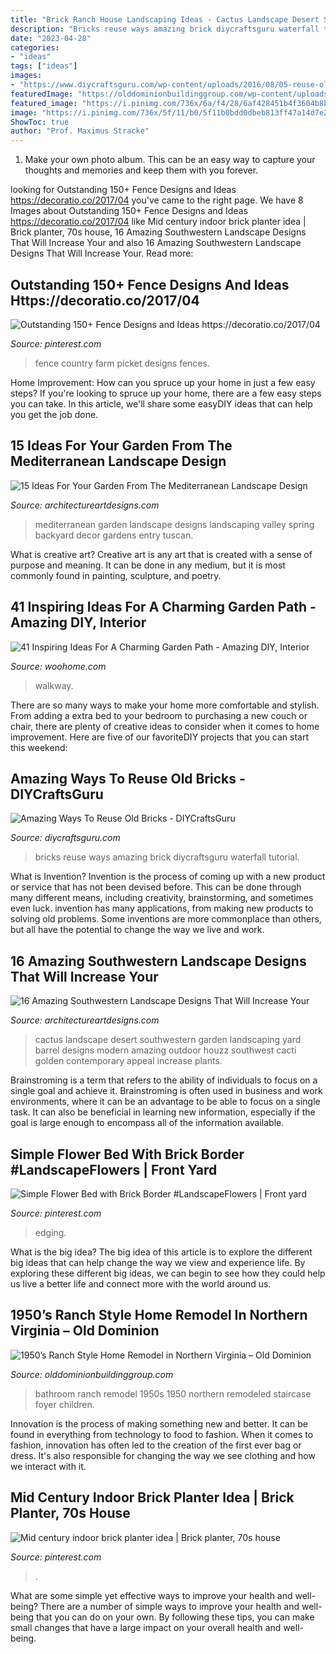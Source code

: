 ```yaml
---
title: "Brick Ranch House Landscaping Ideas - Cactus Landscape Desert Southwestern Garden Landscaping Yard Barrel Designs Modern Amazing Outdoor Houzz Southwest Cacti Golden Contemporary Appeal Increase Plants"
description: "Bricks reuse ways amazing brick diycraftsguru waterfall tutorial"
date: "2023-04-28"
categories:
- "ideas"
tags: ["ideas"]
images:
- "https://www.diycraftsguru.com/wp-content/uploads/2016/08/05-reuse-old-bricks.jpg"
featuredImage: "https://olddominionbuildinggroup.com/wp-content/uploads/1950s-ranch-home-kids-bathroom-remodel-northern-va-rs.jpg"
featured_image: "https://i.pinimg.com/736x/6a/f4/28/6af428451b4f3604b8b6c09aef066fbf--white-picket-fences-white-fence.jpg"
image: "https://i.pinimg.com/736x/5f/11/b0/5f11b0bdd0dbeb813ff47a14d7e24b2a--brick-planter-planters.jpg"
ShowToc: true
author: "Prof. Maximus Stracke"
---
```



1. Make your own photo album. This can be an easy way to capture your thoughts and memories and keep them with you forever.

	

		
looking for Outstanding 150+ Fence Designs and Ideas https://decoratio.co/2017/04 you've came to the right page. We have 8 Images about Outstanding 150+ Fence Designs and Ideas https://decoratio.co/2017/04 like Mid century indoor brick planter idea | Brick planter, 70s house, 16 Amazing Southwestern Landscape Designs That Will Increase Your and also 16 Amazing Southwestern Landscape Designs That Will Increase Your. Read more:
		
    
## Outstanding 150+ Fence Designs And Ideas Https://decoratio.co/2017/04

<img loading=lazy src="https://i.pinimg.com/736x/6a/f4/28/6af428451b4f3604b8b6c09aef066fbf--white-picket-fences-white-fence.jpg" onerror="this.onerror=null;this.src='https://tse2.mm.bing.net/th?id=OIP.Dmw6Sjz78yrk9SWSwZUSTgHaIy&amp;pid=15.1';" alt="Outstanding 150+ Fence Designs and Ideas https://decoratio.co/2017/04">

_Source: pinterest.com_

>fence country farm picket designs fences. 

	

Home Improvement: How can you spruce up your home in just a few easy steps?
If you're looking to spruce up your home, there are a few easy steps you can take. In this article, we'll share some easyDIY ideas that can help you get the job done.

    
## 15 Ideas For Your Garden From The Mediterranean Landscape Design

<img loading=lazy src="http://www.architectureartdesigns.com/wp-content/uploads/2014/10/15-Ideas-For-Your-Garden-From-The-Mediterranean-Landscape-Design-13-630x840.jpg" onerror="this.onerror=null;this.src='https://tse3.mm.bing.net/th?id=OIP.0leKGLxP1tTM7CxBwgseYwHaJ4&amp;pid=15.1';" alt="15 Ideas For Your Garden From The Mediterranean Landscape Design">

_Source: architectureartdesigns.com_

>mediterranean garden landscape designs landscaping valley spring backyard decor gardens entry tuscan. 

	

What is creative art?
Creative art is any art that is created with a sense of purpose and meaning. It can be done in any medium, but it is most commonly found in painting, sculpture, and poetry.

    
## 41 Inspiring Ideas For A Charming Garden Path - Amazing DIY, Interior

<img loading=lazy src="https://www.woohome.com/wp-content/uploads/2014/07/garden-walkway-ideas-26.jpg" onerror="this.onerror=null;this.src='https://tse2.mm.bing.net/th?id=OIP.hglvNuxJ-4qQ00gg4roDDQHaJ3&amp;pid=15.1';" alt="41 Inspiring Ideas For A Charming Garden Path - Amazing DIY, Interior">

_Source: woohome.com_

>walkway. 

	

There are so many ways to make your home more comfortable and stylish. From adding a extra bed to your bedroom to purchasing a new couch or chair, there are plenty of creative ideas to consider when it comes to home improvement. Here are five of our favoriteDIY projects that you can start this weekend: 

    
## Amazing Ways To Reuse Old Bricks - DIYCraftsGuru

<img loading=lazy src="https://www.diycraftsguru.com/wp-content/uploads/2016/08/05-reuse-old-bricks.jpg" onerror="this.onerror=null;this.src='https://tse2.mm.bing.net/th?id=OIP.xKDdAGfkVDWOIUQh0k9kfAHaOX&amp;pid=15.1';" alt="Amazing Ways To Reuse Old Bricks - DIYCraftsGuru">

_Source: diycraftsguru.com_

>bricks reuse ways amazing brick diycraftsguru waterfall tutorial. 

	

What is Invention?
Invention is the process of coming up with a new product or service that has not been devised before. This can be done through many different means, including creativity, brainstorming, and sometimes even luck. invention has many applications, from making new products to solving old problems. Some inventions are more commonplace than others, but all have the potential to change the way we live and work.

    
## 16 Amazing Southwestern Landscape Designs That Will Increase Your

<img loading=lazy src="http://www.architectureartdesigns.com/wp-content/uploads/2016/04/16-Amazing-Southwestern-Landscape-Designs-That-Will-Increase-Your-Outdoor-Appeal-13-630x419.jpg" onerror="this.onerror=null;this.src='https://tse2.mm.bing.net/th?id=OIP.NVN7Kpz-34KOeroOQBuWFAHaE7&amp;pid=15.1';" alt="16 Amazing Southwestern Landscape Designs That Will Increase Your">

_Source: architectureartdesigns.com_

>cactus landscape desert southwestern garden landscaping yard barrel designs modern amazing outdoor houzz southwest cacti golden contemporary appeal increase plants. 

	

Brainstroming is a term that refers to the ability of individuals to focus on a single goal and achieve it. Brainstroming is often used in business and work environments, where it can be an advantage to be able to focus on a single task. It can also be beneficial in learning new information, especially if the goal is large enough to encompass all of the information available.

    
## Simple Flower Bed With Brick Border #LandscapeFlowers | Front Yard

<img loading=lazy src="https://i.pinimg.com/736x/27/96/1f/27961f136703936f2f8c8f4d36fc8122.jpg" onerror="this.onerror=null;this.src='https://tse4.mm.bing.net/th?id=OIP.dR5Epdv8diKqkWVt5IZNCgHaLH&amp;pid=15.1';" alt="Simple Flower Bed with Brick Border #LandscapeFlowers | Front yard">

_Source: pinterest.com_

>edging. 

	

What is the big idea?
The big idea of this article is to explore the different big ideas that can help change the way we view and experience life. By exploring these different big ideas, we can begin to see how they could help us live a better life and connect more with the world around us.

    
## 1950’s Ranch Style Home Remodel In Northern Virginia – Old Dominion

<img loading=lazy src="https://olddominionbuildinggroup.com/wp-content/uploads/1950s-ranch-home-kids-bathroom-remodel-northern-va-rs.jpg" onerror="this.onerror=null;this.src='https://tse4.mm.bing.net/th?id=OIP.Rpx9WvISsZpG54ilIxvQ0QHaE9&amp;pid=15.1';" alt="1950’s Ranch Style Home Remodel in Northern Virginia – Old Dominion">

_Source: olddominionbuildinggroup.com_

>bathroom ranch remodel 1950s 1950 northern remodeled staircase foyer children. 

	

Innovation is the process of making something new and better. It can be found in everything from technology to food to fashion. When it comes to fashion, innovation has often led to the creation of the first ever bag or dress. It's also responsible for changing the way we see clothing and how we interact with it.

    
## Mid Century Indoor Brick Planter Idea | Brick Planter, 70s House

<img loading=lazy src="https://i.pinimg.com/736x/5f/11/b0/5f11b0bdd0dbeb813ff47a14d7e24b2a--brick-planter-planters.jpg" onerror="this.onerror=null;this.src='https://tse2.mm.bing.net/th?id=OIP.MqWqZWZrrUXPrKaJkIFLXgHaJ3&amp;pid=15.1';" alt="Mid century indoor brick planter idea | Brick planter, 70s house">

_Source: pinterest.com_

>. 

	

What are some simple yet effective ways to improve your health and well-being?
There are a number of simple ways to improve your health and well-being that you can do on your own. By following these tips, you can make small changes that have a large impact on your overall health and well-being.

